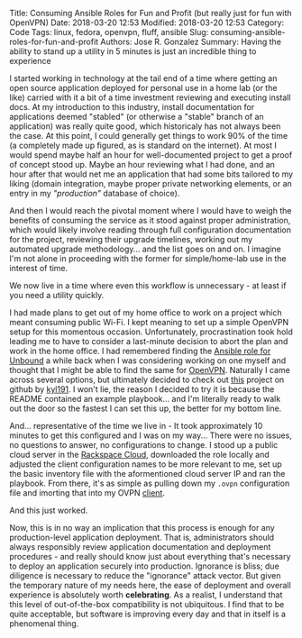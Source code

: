 Title: Consuming Ansible Roles for Fun and Profit (but really just for fun with OpenVPN)
Date: 2018-03-20 12:53
Modified: 2018-03-20 12:53
Category: Code
Tags: linux, fedora, openvpn, fluff, ansible
Slug: consuming-ansible-roles-for-fun-and-profit
Authors: Jose R. Gonzalez
Summary: Having the ability to stand up a utility in 5 minutes is just an incredible thing to experience

I started working in technology at the tail end of a time where getting an open source application deployed for personal use in a home lab (or the like) carried with it a bit of a time investment reviewing and executing install docs. At my introduction to this industry, install documentation for applications deemed "stabled" (or otherwise a "stable" branch of an application) was really quite good, which historicaly has not always been the case. At this point, I could generally get things to work 90% of the time (a completely made up figured, as is standard on the internet). At most I would spend maybe half an hour for well-documented project to get a proof of concept stood up. Maybe an hour reviewing what I had done, and an hour after that would net me an application that had some bits tailored to my liking (domain integration, maybe proper private networking elements, or an entry in my *"production"* database of choice).

And then I would reach the pivotal moment where I would have to weigh the benefits of consuming the service as it stood against proper administration, which would likely involve reading through full configuration documentation for the project, reviewing their upgrade timelines, working out my automated upgrade methodology... and the list goes on and on. I imagine I'm not alone in proceeding with the former for simple/home-lab use in the interest of time.

We now live in a time where even this workflow is unnecessary - at least if you need a utility quickly.

I had made plans to get out of my home office to work on a project which meant consuming public Wi-Fi. I kept meaning to set up a simple OpenVPN setup for this momentous occasion. Unfortunately, procrastination took hold leading me to have to consider a last-minute decision to abort the plan and work in the home office. I had remembered finding the [Ansible role for Unbound](https://github.com/jdauphant/ansible-role-unbound) a while back when I was considering working on one myself and thought that I might be able to find the same for [OpenVPN](https://openvpn.net/). Naturally I came across several options, but ultimately decided to check out [this](https://github.com/kyl191/ansible-role-openvpn) project on github by [kyl191](https://github.com/kyl191). I won't lie, the reason I decided to try it is because the README contained an example playbook... and I'm literally ready to walk out the door so the fastest I can set this up, the better for my bottom line.

And... representative of the time we live in - It took approximately 10 minutes to get this configured and I was on my way... There were no issues, no questions to answer, no configurations to change. I stood up a public cloud server in the [Rackspace Cloud](https://www.rackspace.com/en-us/cloud), downloaded the role locally and adjusted the client configuration names to be more relevant to me, set up the basic inventory file with the aformentioned cloud server IP and ran the playbook. From there, it's as simple as pulling down my `.ovpn` configuration file and imorting that into my OVPN [client](https://tunnelblick.net/). 

And this just worked.

Now, this is in no way an implication that this process is enough for any production-level application deployment. That is, administrators should always responsibly review application documentation and deployment procedures - and really should know just about everything that's necessary to deploy an application securely into production. Ignorance is bliss; due diligence is necessary to reduce the "ignorance" attack vector. But given the temporary nature of my needs here, the ease of deployment and overall experience is absolutely worth **celebrating**. As a realist, I understand that this level of out-of-the-box compatibility is not ubiquitous. I find that to be quite acceptable, but software is improving every day and that in itself is a phenomenal thing.
